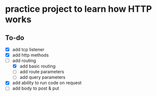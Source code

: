 # practice project to learn how HTTP works

## To-do

- [x] add tcp listener
- [x] add http methods
- [ ] add routing
  - [x] add basic routing
  - [ ] add route parameters
  - [ ] add query parameters
- [x] add ability to run code on request
- [ ] add body to post & put
